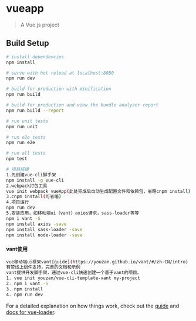 # vueapp

> A Vue.js project

## Build Setup

``` bash
# install dependencies
npm install

# serve with hot reload at localhost:8080
npm run dev

# build for production with minification
npm run build

# build for production and view the bundle analyzer report
npm run build --report

# run unit tests
npm run unit

# run e2e tests
npm run e2e

# run all tests
npm test

# 项目搭建
1.先创建vue-cli脚手架
npm install -g vue-cli
2.webpack打包工具
vue init webpack vueApp(此处完成后自动生成配置文件和依赖包，省略cnpm install)
3.cnpm install(可省略)
4.项目运行
npm run dev 
5.安装应用，如移动端ui（vant）axios请求，sass-loader等等
npm i vant -S
npm install axios -save
npm install sass-loader -save
npm install node-loader -save
```
#### vant使用
``` bash
vue移动端ui框架vant[guide](https://youzan.github.io/vant/#/zh-CN/intro)
有赞线上组件支持，完善的文档和示例
vant提供开发脚手架，通过vue-cli快速创建一个基于vant的项目。
1. vue init youzan/vue-cli-template-vant my-project
2. npm i vant -S
3. npm install
4. npm run dev
```
For a detailed explanation on how things work, check out the [guide](http://vuejs-templates.github.io/webpack/) and [docs for vue-loader](http://vuejs.github.io/vue-loader).
